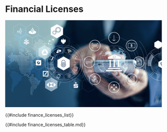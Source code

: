 # Financial Licenses

![](img/digifin1.png)


{{#include finance_licenses_list}}

{{#include finance_licenses_table.md}}